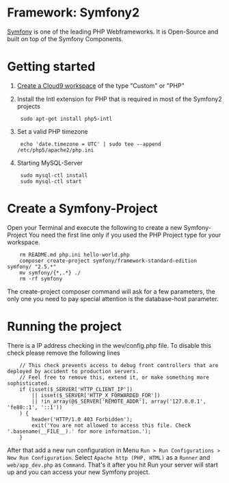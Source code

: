 # Framework: Symfony2 

[Symfony](http://www.symfony.com) is one of the leading PHP Webframeworks. It is Open-Source and built on top of the Symfony Components.

# Getting started

1. [Create a Cloud9 workspace](./create_a_workspace.html) of the type "Custom" or "PHP"
2. Install the Intl extension for PHP that is required in most of the Symfony2 projects

		sudo apt-get install php5-intl
		
3. Set a valid PHP timezone

		echo 'date.timezone = UTC' | sudo tee --append /etc/php5/apache2/php.ini
		
4. Starting MySQL-Server

		sudo mysql-ctl install
		sudo mysql-ctl start
		
		
# Create a Symfony-Project
Open your Terminal and execute the following to create a new Symfony-Project
You need the first line only if you used the PHP Project type for your workspace.

		rm README.md php.ini hello-world.php
		composer create-project symfony/framework-standard-edition symfony/ "2.5.*"
		mv symfony/{*,.*} ./ 
		rm -rf symfony

The create-project composer command will ask for a few parameters, the only one you need to pay special attention is the database-host parameter. 

# Running the project
	
There is a IP address checking in the wev/config.php file. To disable this check please remove the following lines

		// This check prevents access to debug front controllers that are deployed by accident to production servers.
		// Feel free to remove this, extend it, or make something more sophisticated.
		if (isset($_SERVER['HTTP_CLIENT_IP'])
			|| isset($_SERVER['HTTP_X_FORWARDED_FOR'])
			|| !in_array(@$_SERVER['REMOTE_ADDR'], array('127.0.0.1', 'fe80::1', '::1'))
		) {
			header('HTTP/1.0 403 Forbidden');
			exit('You are not allowed to access this file. Check '.basename(__FILE__).' for more information.');
		}
		
After that add a new run configuration in Menu `Run > Run Configurations > New Run Configuration`. Select `Apache http (PHP, HTML)` as a `Runner` and `web/app_dev.php` as `Command`.
That's it after you hit Run your server will start up and you can access your new Symfony project.